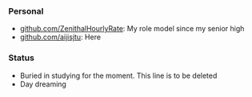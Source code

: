 <!--
**aijisjtu/aijisjtu** is a ✨ _special_ ✨ repository because its `README.md` (this file) appears on your GitHub profile.

-->

### Personal

* [github.com/ZenithalHourlyRate](https://github.com/ZenithalHourlyRate): My role model since my senior high
* [github.com/aijisjtu](https://github.com/aijisjtu): Here

### Status
* Buried in studying for the moment. This line is to be deleted
* Day dreaming
